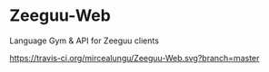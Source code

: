 # Zeeguu-Web
Language Gym &amp; API for Zeeguu clients 

https://travis-ci.org/mircealungu/Zeeguu-Web.svg?branch=master
